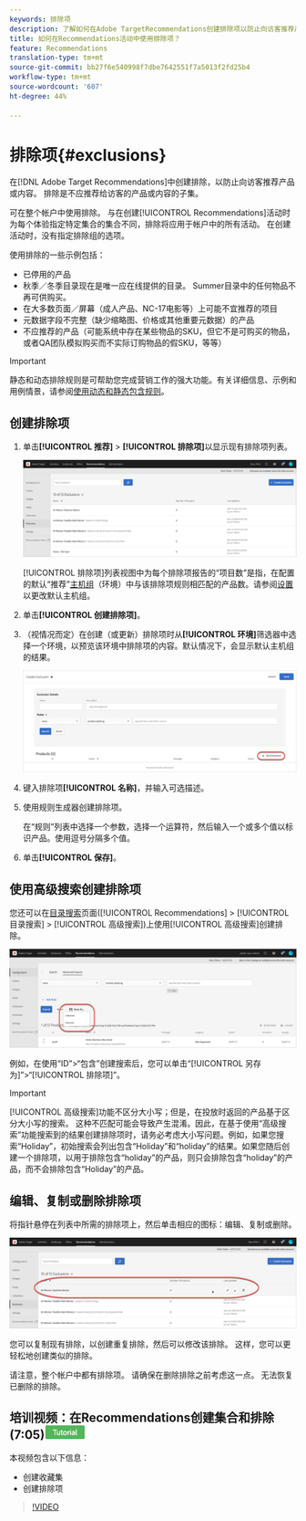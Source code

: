 ```yaml
---
keywords: 排除项
description: 了解如何在Adobe TargetRecommendations创建排除项以防止向访客推荐产品或内容。
title: 如何在Recommendations活动中使用排除项？
feature: Recommendations
translation-type: tm+mt
source-git-commit: bb27f6e540998f7dbe7642551f7a5013f2fd25b4
workflow-type: tm+mt
source-wordcount: '607'
ht-degree: 44%

---
```



# 排除项{#exclusions}

在[!DNL Adobe Target Recommendations]中创建排除，以防止向访客推荐产品或内容。 排除是不应推荐给访客的产品或内容的子集。

可在整个帐户中使用排除。 与在创建[!UICONTROL Recommendations]活动时为每个体验指定特定集合的集合不同，排除将应用于帐户中的所有活动。 在创建活动时，没有指定排除组的选项。

使用排除的一些示例包括：

* 已停用的产品
* 秋季／冬季目录现在是唯一应在线提供的目录。 Summer目录中的任何物品不再可供购买。
* 在大多数页面／屏幕（成人产品、NC-17电影等）上可能不宜推荐的项目
* 元数据字段不完整（缺少缩略图、价格或其他重要元数据）的产品
* 不应推荐的产品（可能系统中存在某些物品的SKU，但它不是可购买的物品，或者QA团队模拟购买而不实际订购物品的假SKU，等等）

>[!IMPORTANT]
>
>静态和动态排除规则是可帮助您完成营销工作的强大功能。有关详细信息、示例和用例情景，请参阅[使用动态和静态包含规则](/help/c-recommendations/c-algorithms/use-dynamic-and-static-inclusion-rules.md#concept_4CB5C0FA705D4E449BD0B37B3D987F9F)。

## 创建排除项

1. 单击&#x200B;**[!UICONTROL 推荐]** > **[!UICONTROL 排除项]**&#x200B;以显示现有排除项列表。

   ![](assets/exclusions_list.png)

   [!UICONTROL 排除项]列表视图中为每个排除项报告的“项目数”是指，在配置的默认“推荐”[主机组](/help/administrating-target/hosts.md)（环境）中与该排除项规则相匹配的产品数。请参阅[设置](/help/c-recommendations/plan-implement.md#concept_C1E1E2351413468692D6C21145EF0B84)以更改默认主机组。

1. 单击&#x200B;**[!UICONTROL 创建排除项]**。

1. （视情况而定）在创建（或更新）排除项时从&#x200B;**[!UICONTROL 环境]**&#x200B;筛选器中选择一个环境，以预览该环境中排除项的内容。默认情况下，会显示默认主机组的结果。

   ![创建排除项](/help/c-recommendations/c-products/assets/CreateExclusion.png)

1. 键入排除项&#x200B;**[!UICONTROL 名称]**，并输入可选描述。

1. 使用规则生成器创建排除项。

   在“规则”列表中选择一个参数，选择一个运算符，然后输入一个或多个值以标识产品。使用逗号分隔多个值。

1. 单击&#x200B;**[!UICONTROL 保存]**。

## 使用高级搜索创建排除项

您还可以在[目录搜索](/help/c-recommendations/c-products/catalog-search.md#save-as)页面([!UICONTROL Recommendations] > [!UICONTROL 目录搜索] > [!UICONTROL 高级搜索])上使用[!UICONTROL 高级搜索]创建排除。

![另存为对话框](/help/c-recommendations/c-products/assets/save-as.png)

例如，在使用“ID”>“包含”创建搜索后，您可以单击“[!UICONTROL 另存为]”>“[!UICONTROL 排除项]”。

>[!IMPORTANT]
>
>[!UICONTROL 高级搜索]功能不区分大小写；但是，在投放时返回的产品基于区分大小写的搜索。 这种不匹配可能会导致产生混淆。因此，在基于使用“高级搜索”功能搜索到的结果创建排除项时，请务必考虑大小写问题。例如，如果您搜索“Holiday”，初始搜索会列出包含“Holiday”和“holiday”的结果。如果您随后创建一个排除项，以用于排除包含“holiday”的产品，则只会排除包含“holiday”的产品，而不会排除包含“Holiday”的产品。

## 编辑、复制或删除排除项

将指针悬停在列表中所需的排除项上，然后单击相应的图标：编辑、复制或删除。

![排除项的悬停图标](/help/c-recommendations/c-products/assets/hover-exclusions.png)

您可以复制现有排除，以创建重复排除，然后可以修改该排除。 这样，您可以更轻松地创建类似的排除。

请注意，整个帐户中都有排除项。 请确保在删除排除之前考虑这一点。 无法恢复已删除的排除。

## 培训视频：在Recommendations创建集合和排除(7:05)![教程徽章](/help/assets/tutorial.png)

本视频包含以下信息：

* 创建收藏集
* 创建排除项

>[!VIDEO](https://video.tv.adobe.com/v/27689)